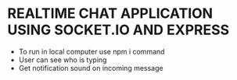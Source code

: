 # REALTIME CHAT APPLICATION USING SOCKET.IO AND EXPRESS

- To run in local computer use npm i command
- User can see who is typing
- Get notification sound on incoming message
